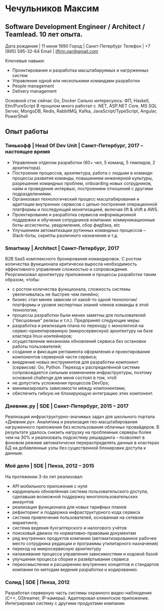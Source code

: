 # Чечульников Максим
## Software Development Engineer / Architect / Teamlead. 10 лет опыта.

Дата рождения | 11 июня 1990
Город | Санкт-Петербург
Телефон | +7 (995) 595-32-64
Email | ilfirin.nar@gmail.com

Ключевые навыки:
- Проектирование и разработка масштабируемых и нагруженных систем
- Управление одной или несколькими командами разработки
- People management
- Delivery management

Основной стэк сейчас Go, Docker
Сильно интересуюсь: ФП, Haskell, Elm/PureScript
В прошлом много работал с .NET, ASP.NET Core, MS SQL Server, MongoDB, Redis, RabbitMQ, Kafka, JavaScript/TypeScript, Angular, PowerShell

## Опыт работы
### Тинькофф | Head Of Dev Unit | Санкт-Петербург, 2017 – настоящее время

- Управление отделом разработки (60+ чел, 5 команд, 5 тимлидов, 2 архитектора).
- Построение процессов, архитектура, работа с людьми в команде: процессы развития команды, повышением инженерной культуры, разрешение командных проблем, onboarding новых сотрудников, найм и проведение интервью, построением отношений с другими подразделениями.
- Организовал технологический процесс масштабирования и адаптации внутренних сервисов с целью построения операционной платформы и последующей монетизацией, включая lift & shift в AWS.
- Проектирование и разработка сервисов информационной поддержки и обучения сотрудников компании: коммуникационные боты-ассистенты, уведомления, сбор фидбэка, etc
- Улучшением автоматизации рутинных командных процессов – Slack-боты, скрипты различного назначения и т.д.


### Smartway | Architect | Санкт-Петербург, 2017
B2B SaaS комплексного бронирования командировок. С ростом количества функционала критически выросла необходимость эффективного управления сложностью и сопровождения.
Реорганизовал архитектуру приложения и процессы разработки таким образом, чтобы:
- с ростом количества функционала, сложность системы увеличивалась не быстрее чем линейно;
- бизнес стал менее зависим от какой-то одной технологии/платформы и уровня экспертных знаний членов команды в этой технологии;
- процессы разработки были менее заметны для пользователей ("бесшовные" релизы и т.п.).
Предпринял следующие меры:
- разработка и реализация плана по переходу с монолитной на сервис-ориентированную (микросервисную) архитектуру на базе кластера linux-контейнеров;
- осуществление механизма обновлений сервиса без остановки работы пользователей;
- создание и фиксация регламента оформления и проектирования компонентов серверной части сервиса;
- внедрение новых инструментов для разработки компонент (сервисов): Go, Python.
Переход к распределённой системе сопровождается сильным изменением инфраструктуры, поэтому основной challenge для меня состоял в том, чтоб
- не допустить усложнения процессов DevOps;
- минимизировать зависимости между компонентами;
- обеспечить гибкую не блокирующую интеграцию этих компонент.


### Дневник.ру | SDE | Санкт-Петербург, 2015 – 2017
Реализация инфраструктурно-значимых задач для школьного портала «Дневник.ру».
Аналитика и реализация гео-масштабирования нагруженного приложения без использования облачных провайдеров. В результате удалось снизить нагрузку на проблемные серверы более чем на 30% и реализовать подсистему решардинга – позволяет в фоновом режиме автоматически перераспределять данные в кластерах БД на добавленные узлы без существенной блокировки доступа к данным.


### Моё дело | SDE | Пенза, 2012 – 2015
На протяжении 3-ёх лет реализовал:
- API мобильного приложения с нуля
- кардинально обновлённая система пользовательского доступа, сделавшая возможной поддержку многопользовательских аккаунтов
- реализация функционала для новых тарифных планов
- рефакторинг и поддержка инфраструктурного кода сервиса
- система привлечения пользователей, основанная на сетевом маркетинге; 
- система ведения бухгалтерского и налогового учётов
- поисковый движок по нормативно-правовым документам
- ряд внутренних продуктов компании (автоматизированное рабочее место сотрудника редакции и программы утилитарного назначения)
- переход на микросервисную архитектуру
- налаживание процесса управления зависимостями и кодовой базой
- улучшении процесса сборки и развёртывания сервиса
- переосмыслении и расширению внутренних концептов и стандартов компании по методам ведения разработки и кодированию.


### Солид | SDE | Пенза, 2012
Разработал серверную часть системы охранного видео-наблюдения (C++, GStreamer, IP-камеры). Адаптировал клиентское приложение. Интегрировал систему с другими продуктами компании

